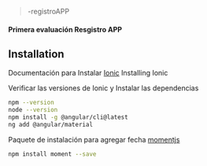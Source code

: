 > -registroAPP
#### Primera evaluación Resgistro APP
## Installation

Documentación para Instalar [Ionic](https://ionicframework.com/docs/intro/cli) Installing Ionic

Verificar las versiones de Ionic y Instalar las dependencias 

```sh
npm --version
node --version
npm install -g @angular/cli@latest
ng add @angular/material
```

Paquete de instalación para agregar fecha [momentjs](https://momentjs.com/)

```sh
npm install moment --save
```

